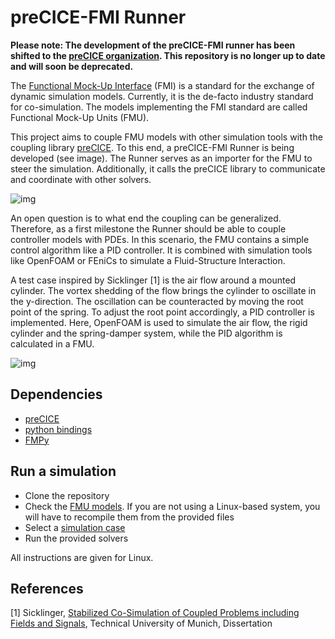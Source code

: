 # preCICE-FMI Runner

**Please note: The development of the preCICE-FMI runner has been shifted to the [preCICE organization](https://github.com/precice/fmi-runner). This repository is no longer up to date and will soon be deprecated.**

The [Functional Mock-Up Interface](https://fmi-standard.org/) (FMI) is a standard for the exchange of dynamic simulation models. Currently, it is the de-facto industry standard for co-simulation. The models implementing the FMI standard are called Functional Mock-Up Units (FMU).

This project aims to couple FMU models with other simulation tools with the coupling library [preCICE](https://precice.org/). To this end, a preCICE-FMI Runner is being developed (see image). The Runner serves as an importer for the FMU to steer the simulation. Additionally, it calls the preCICE library to communicate and coordinate with other solvers. 

![img](images/precice-fmi-runner-setup.png)

An open question is to what end the coupling can be generalized. Therefore, as a first milestone the Runner should be able to couple controller models with PDEs. In this scenario, the FMU contains a simple control algorithm like a PID controller. It is combined with simulation tools like OpenFOAM or FEniCs to simulate a Fluid-Structure Interaction.

A test case inspired by Sicklinger [1] is the air flow around a mounted cylinder. The vortex shedding of the flow brings the cylinder to oscillate in the y-direction. The oscillation can be counteracted by moving the root point of the spring. To adjust the root point accordingly, a PID controller is implemented. Here, OpenFOAM is used to simulate the air flow, the rigid cylinder and the spring-damper system, while the PID algorithm is calculated in a FMU. 

![img](images/test-case-setup.png)

## Dependencies

* [preCICE](https://github.com/precice/precice)
* [python bindings](https://github.com/precice/python-bindings)
* [FMPy](https://github.com/CATIA-Systems/FMPy)

## Run a simulation

* Clone the repository
* Check the [FMU models](FMUs). If you are not using a Linux-based system, you will have to recompile them from the provided files
* Select a [simulation case](cases)
* Run the provided solvers

All instructions are given for Linux.

## References

[1] Sicklinger, [Stabilized Co-Simulation of Coupled Problems including Fields and Signals](https://www.researchgate.net/publication/269705153_Stabilized_Co-Simulation_of_Coupled_Problems_Including_Fields_and_Signals), Technical University of Munich, Dissertation
